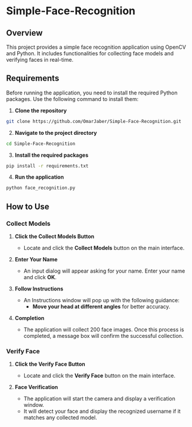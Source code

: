 # Simple-Face-Recognition

## Overview

This project provides a simple face recognition application using OpenCV and Python. It includes functionalities for collecting face models and verifying faces in real-time.

## Requirements

Before running the application, you need to install the required Python packages. Use the following command to install them:

1. **Clone the repository**
```bash
git clone https://github.com/OmarJaber/Simple-Face-Recognition.git
```
2. **Navigate to the project directory**
```bash
cd Simple-Face-Recognition
```
3. **Install the required packages**
```bash
pip install -r requirements.txt
```
4. **Run the application**
```bash
python face_recognition.py
```

## How to Use

### **Collect Models**

1. **Click the Collect Models Button**
   - Locate and click the **Collect Models** button on the main interface.

2. **Enter Your Name**
   - An input dialog will appear asking for your name. Enter your name and click **OK**.

3. **Follow Instructions**
   - An Instructions window will pop up with the following guidance:
     - **Move your head at different angles** for better accuracy.

4. **Completion**
   - The application will collect 200 face images. Once this process is completed, a message box will confirm the successful collection.

### **Verify Face**

1. **Click the Verify Face Button**
   - Locate and click the **Verify Face** button on the main interface.

2. **Face Verification**
   - The application will start the camera and display a verification window.
   - It will detect your face and display the recognized username if it matches any collected model.



